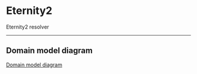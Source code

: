 # Eternity2

Eternity2 resolver
***

## Domain model diagram
[Domain model diagram](doc/DomainModelDiagram/DomainModelDiagram.md)
